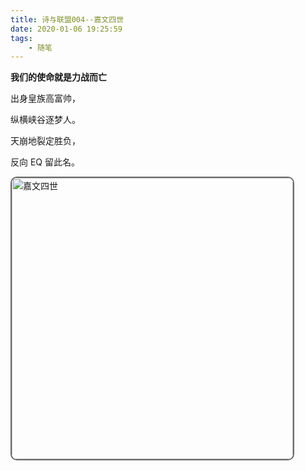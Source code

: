 ```yaml
---
title: 诗与联盟004--嘉文四世
date: 2020-01-06 19:25:59
tags:
    - 随笔
---
```

**我们的使命就是力战而亡**

<!--more-->

出身皇族高富帅，

纵横峡谷逐梦人。

天崩地裂定胜负，

反向 EQ 留此名。



<div>
  <img style="width: 450px; border-radius:10px; border:2px solid #696969" src="http://img.buxiaoxing.com/uPic/2022/07/26004234-OultaV-image-20220726004232854.png" alt="嘉文四世" />
</div>

